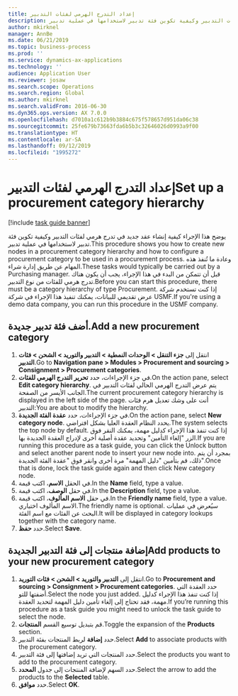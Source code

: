 ```yaml
---
title: إعداد التدرج الهرمي لفئات التدبير
description: يوضح هذا الإجراء كيفية إنشاء عقد جديد في تدرج هرمي لفئات التدبير وكيفية تكوين فئة تدبير لاستخدامها في عملية تدبير.
author: mkirknel
manager: AnnBe
ms.date: 06/21/2019
ms.topic: business-process
ms.prod: ''
ms.service: dynamics-ax-applications
ms.technology: ''
audience: Application User
ms.reviewer: josaw
ms.search.scope: Operations
ms.search.region: Global
ms.author: mkirknel
ms.search.validFrom: 2016-06-30
ms.dyn365.ops.version: AX 7.0.0
ms.openlocfilehash: d7010a1c612b9b3884c675f578657d951da06c38
ms.sourcegitcommit: 25fe679b73663fda6b5b3c32646026d0993a9f00
ms.translationtype: HT
ms.contentlocale: ar-SA
ms.lasthandoff: 09/12/2019
ms.locfileid: "1995272"
---
```

# <a name="set-up-a-procurement-category-hierarchy"></a><span data-ttu-id="5dbbb-103">إعداد التدرج الهرمي لفئات التدبير</span><span class="sxs-lookup"><span data-stu-id="5dbbb-103">Set up a procurement category hierarchy</span></span>

[!include [task guide banner](../../includes/task-guide-banner.md)]

<span data-ttu-id="5dbbb-104">يوضح هذا الإجراء كيفية إنشاء عقد جديد في تدرج هرمي لفئات التدبير وكيفية تكوين فئة تدبير لاستخدامها في عملية تدبير.</span><span class="sxs-lookup"><span data-stu-id="5dbbb-104">This procedure shows you how to create new nodes in a procurement category hierarchy and how to configure a procurement category to be used in a procurement process.</span></span> <span data-ttu-id="5dbbb-105">وعادة ما تُنفذ هذه المهام عن طريق إدارة شراء.</span><span class="sxs-lookup"><span data-stu-id="5dbbb-105">These tasks would typically be carried out by a Purchasing manager.</span></span> <span data-ttu-id="5dbbb-106">قبل أن تتمكن من البدء في هذا الإجراء، يجب أن يكون هناك تدرج هرمي للفئات من نوع التدبير.</span><span class="sxs-lookup"><span data-stu-id="5dbbb-106">Before you can start this procedure, there must be a category hierarchy of type Procurement.</span></span> <span data-ttu-id="5dbbb-107">إذا كنت تستخدم شركة عرض تقديمي للبيانات، يمكنك تنفيذ هذا الإجراء في شركة USMF.</span><span class="sxs-lookup"><span data-stu-id="5dbbb-107">If you're using a demo data company, you can run this procedure in the USMF company.</span></span>


## <a name="add-a-new-procurement-category"></a><span data-ttu-id="5dbbb-108">أضف فئة تدبير جديدة.</span><span class="sxs-lookup"><span data-stu-id="5dbbb-108">Add a new procurement category</span></span>
1. <span data-ttu-id="5dbbb-109">انتقل إلى **جزء التنقل > الوحدات النمطية > التدبير والتوريد‬ > الشحن > فئات التدبير‬**.</span><span class="sxs-lookup"><span data-stu-id="5dbbb-109">Go to **Navigation pane > Modules > Procurement and sourcing > Consignment > Procurement categories**.</span></span>
2. <span data-ttu-id="5dbbb-110">في جزء الإجراءات، حدد **تحرير التدرج الهرمي للفئات**.</span><span class="sxs-lookup"><span data-stu-id="5dbbb-110">On the action pane, select **Edit category hierarchy**.</span></span> <span data-ttu-id="5dbbb-111">يتم عرض التدرج الهرمي الحالي لفئات التدبير في الجانب الأيسر من الصفحة.</span><span class="sxs-lookup"><span data-stu-id="5dbbb-111">The current procurement category hierarchy is displayed in the left side of the page.</span></span> <span data-ttu-id="5dbbb-112">أنت على وشك تعديل هرم فئات التدبير:</span><span class="sxs-lookup"><span data-stu-id="5dbbb-112">You  are about to modify the hierarchy.</span></span>  
3. <span data-ttu-id="5dbbb-113">في جزء الإجراءات، حدد **عقدة الفئة الجديدة‬**.</span><span class="sxs-lookup"><span data-stu-id="5dbbb-113">On the action pane, select **New category node**.</span></span> <span data-ttu-id="5dbbb-114">يحدد النظام العقدة العليا بشكل افتراضي.</span><span class="sxs-lookup"><span data-stu-id="5dbbb-114">The system selects the top node by default.</span></span> <span data-ttu-id="5dbbb-115">إذا كنت تنفذ هذا الإجراء كدليل مهمة، يمكنك النقر فوق الزر "إلغاء التأمين" وتحديد عقدة أصلية أخرى لإدراج العقدة الجديدة بها.</span><span class="sxs-lookup"><span data-stu-id="5dbbb-115">If you are running this procedure as a task guide, you can click the Unlock button and select another parent node to insert your new node into.</span></span> <span data-ttu-id="5dbbb-116">بمجرد أن يتم ذلك، قم بتأمين "دليل المهمة" مرة أخرى وانقر فوق "عقدة الفئة الجديدة".</span><span class="sxs-lookup"><span data-stu-id="5dbbb-116">Once that is done, lock the task guide again and then click New category node.</span></span>  
4. <span data-ttu-id="5dbbb-117">في الحقل **الاسم**، اكتب قيمة.</span><span class="sxs-lookup"><span data-stu-id="5dbbb-117">In the **Name** field, type a value.</span></span>
5. <span data-ttu-id="5dbbb-118">في حقل **الوصف**، اكتب قيمة.</span><span class="sxs-lookup"><span data-stu-id="5dbbb-118">In the **Description** field, type a value.</span></span>
6. <span data-ttu-id="5dbbb-119">في حقل **الاسم المألوف**، اكتب قيمة.</span><span class="sxs-lookup"><span data-stu-id="5dbbb-119">In the **Friendly name** field, type a value.</span></span> <span data-ttu-id="5dbbb-120">الاسم المألوف اختياري.</span><span class="sxs-lookup"><span data-stu-id="5dbbb-120">The friendly name is optional.</span></span> <span data-ttu-id="5dbbb-121">سيُعرض في عمليات البحث عن الفئات مع اسم الفئة.</span><span class="sxs-lookup"><span data-stu-id="5dbbb-121">It will be displayed in category lookups together with the category name.</span></span>  
7. <span data-ttu-id="5dbbb-122">حدد **حفظ**.</span><span class="sxs-lookup"><span data-stu-id="5dbbb-122">Select **Save**.</span></span>

## <a name="add-products-to-your-new-procurement-category"></a><span data-ttu-id="5dbbb-123">إضافة منتجات إلى فئة التدبير الجديدة</span><span class="sxs-lookup"><span data-stu-id="5dbbb-123">Add products to your new procurement category</span></span>
1. <span data-ttu-id="5dbbb-124">انتقل إلى **التدبير والتوريد > الشحن > فئات التوريد**.</span><span class="sxs-lookup"><span data-stu-id="5dbbb-124">Go to **Procurement and sourcing > Consignment > Procurement categories**.</span></span> <span data-ttu-id="5dbbb-125">حدد العقدة التي أضفتها للتو.</span><span class="sxs-lookup"><span data-stu-id="5dbbb-125">Select the node you just added.</span></span> <span data-ttu-id="5dbbb-126">إذا كنت تنفذ هذا الإجراء كدليل مهمة، فقد تحتاج إلى إلغاء تأمين دليل المهمة لتحديد العقدة.</span><span class="sxs-lookup"><span data-stu-id="5dbbb-126">If you’re running this procedure as a task guide you might need to unlock the task guide to select the node.</span></span>  
2. <span data-ttu-id="5dbbb-127">قم بتبديل توسيع القسم **المنتجات**.</span><span class="sxs-lookup"><span data-stu-id="5dbbb-127">Toggle the expansion of the **Products** section.</span></span>
3. <span data-ttu-id="5dbbb-128">حدد **إضافة** لربط المنتجات بفئة التدبير.</span><span class="sxs-lookup"><span data-stu-id="5dbbb-128">Select **Add** to associate products with the procurement category.</span></span>
4. <span data-ttu-id="5dbbb-129">حدد المنتجات التي تريد إضافتها إلى فئة التدبير.</span><span class="sxs-lookup"><span data-stu-id="5dbbb-129">Select the products you want to add to the procurement category.</span></span>
5. <span data-ttu-id="5dbbb-130">حدد السهم لإضافة المنتجات إلى جدول **المحدد**.</span><span class="sxs-lookup"><span data-stu-id="5dbbb-130">Select the arrow to add the products to the **Selected** table.</span></span>
6. <span data-ttu-id="5dbbb-131">حدد **موافق**.</span><span class="sxs-lookup"><span data-stu-id="5dbbb-131">Select **OK**.</span></span>
